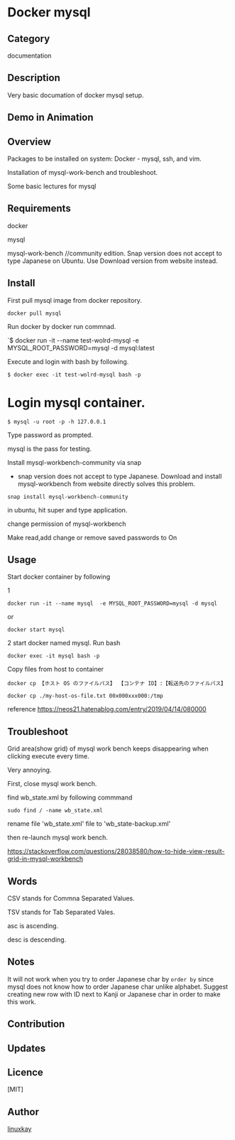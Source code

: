 # Docker mysql 

## Category

documentation

## Description

Very basic documation of docker mysql setup.

## Demo in Animation

## Overview

Packages to be installed on system: Docker - mysql, ssh, and vim.

Installation of mysql-work-bench and troubleshoot.

Some basic lectures for mysql

## Requirements

docker

mysql

mysql-work-bench //community edition. Snap version does not accept to type  Japanese on Ubuntu. Use Download version from website instead.

## Install

First pull mysql image from docker repository.

`docker pull mysql`

Run docker by docker run commnad.

`$ docker run -it --name test-wolrd-mysql -e MYSQL_ROOT_PASSWORD=mysql -d mysql:latest

Execute and login with bash by following.

`$ docker exec -it test-wolrd-mysql bash -p`

# Login mysql container.

`$ mysql -u root -p -h 127.0.0.1`

Type password as prompted.

mysql is the pass for testing.

Install mysql-workbench-community via snap

* snap version does not accept to type Japanese. Download and install mysql-workbench from website directly solves this problem.

`snap install mysql-workbench-community`

in ubuntu, hit super and type application.


change permission of mysql-workbench

Make read,add change or remove saved passwords to On

## Usage

Start docker container by following

1

`docker run -it --name mysql  -e MYSQL_ROOT_PASSWORD=mysql -d mysql`

or

`docker start mysql`

2 start docker named mysql. Run bash

`docker exec -it mysql bash -p`

Copy files from host to container

`docker cp 【ホスト OS のファイルパス】 【コンテナ ID】:【転送先のファイルパス】`

`docker cp ./my-host-os-file.txt 00x000xxx000:/tmp`

reference
https://neos21.hatenablog.com/entry/2019/04/14/080000

## Troubleshoot

Grid area(show grid) of mysql work bench keeps disappearing when clicking execute every time.

Very annoying.

First, close mysql work bench.

find wb_state.xml by following commmand

`sudo find / -name wb_state.xml`

rename file 'wb_state.xml' file to 'wb_state-backup.xml'

then re-launch mysql work bench.

https://stackoverflow.com/questions/28038580/how-to-hide-view-result-grid-in-mysql-workbench

## Words

CSV stands for Commna Separated Values.

TSV stands for Tab Separated Vales.

asc is ascending.

desc is descending.

## Notes

It will not work when you try to order Japanese char by `order by` since mysql does not know how to order Japanese char unlike alphabet. Suggest creating new row with ID next to Kanji or Japanese char in order to make this work.

## Contribution

## Updates

## Licence
[MIT]

## Author

[linuxkay](https://github.com/linuxkay)
